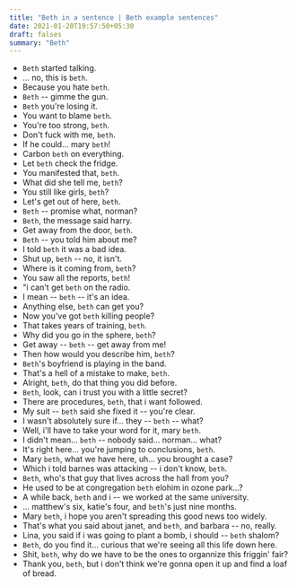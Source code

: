 ```yaml
---
title: "Beth in a sentence | Beth example sentences"
date: 2021-01-20T19:57:50+05:30
draft: falses
summary: "Beth"
---
```

- `Beth` started talking.
- ... no, this is `beth`.
- Because you hate `beth`.
- `Beth` -- gimme the gun.
- `Beth` you're losing it.
- You want to blame `beth`.
- You're too strong, `beth`.
- Don't fuck with me, `beth`.
- If he could... mary `beth`!
- Carbon `beth` on everything.
- Let `beth` check the fridge.
- You manifested that, `beth`.
- What did she tell me, `beth`?
- You still like girls, `beth`?
- Let's get out of here, `beth`.
- `Beth` -- promise what, norman?
- `Beth`, the message said harry.
- Get away from the door, `beth`.
- `Beth` -- you told him about me?
- I told `beth` it was a bad idea.
- Shut up, `beth` -- no, it isn't.
- Where is it coming from, `beth`?
- You saw all the reports, `beth`!
- "i can't get `beth` on the radio.
- I mean -- `beth` -- it's an idea.
- Anything else, `beth` can get you?
- Now you've got `beth` killing people?
- That takes years of training, `beth`.
- Why did you go in the sphere, `beth`?
- Get away -- `beth` -- get away from me!
- Then how would you describe him, `beth`?
- `Beth`'s boyfriend is playing in the band.
- That's a hell of a mistake to make, `beth`.
- Alright, `beth`, do that thing you did before.
- `Beth`, look, can i trust you with a little secret?
- There are procedures, `beth`, that i want followed.
- My suit -- `beth` said she fixed it -- you're clear.
- I wasn't absolutely sure if... they -- `beth` -- what?
- Well, i'll have to take your word for it, mary `beth`.
- I didn't mean... `beth` -- nobody said... norman... what?
- It's right here... you're jumping to conclusions, `beth`.
- Mary `beth`, what we have here, uh... you brought a case?
- Which i told barnes was attacking -- i don't know, `beth`.
- `Beth`, who's that guy that lives across the hall from you?
- He used to be at congregation `beth` elohim in ozone park...?
- A while back, `beth` and i -- we worked at the same university.
- ... matthew's six, katie's four, and `beth`'s just nine months.
- Mary `beth`, i hope you aren't spreading this good news too widely.
- That's what you said about janet, and `beth`, and barbara -- no, really.
- Lina, you said if i was going to plant a bomb, i should -- `beth` shalom?
- `Beth`, do you find it... curious that we're seeing all this life down here.
- Shit, `beth`, why do we have to be the ones to organnize this friggin' fair?
- Thank you, `beth`, but i don't think we're gonna open it up and find a loaf of bread.
                 
